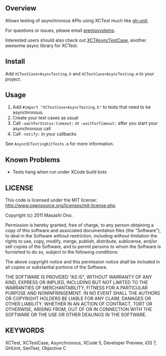 Overview
-------

Allows testing of asynchronous APIs using XCTest much like [gh-unit](https://github.com/gabriel/gh-unit).

For questions or issues, please email [premosystems](https://github.com/premosystems).

Interested users should also check out [XCTAsyncTestCase](https://github.com/iheartradio/xctest-additions), another awesome async library for XCTest.

Install
-------

Add `XCTestCase+AsyncTesting.h` and `XCTestCase+AsyncTesting.m` to your project.

Usage
-----

1. Add `#import "XCTestCase+AsyncTesting.h"` to tests that need to be asynchronous.
2. Create your test cases as usual
3. Call `-waitForStatus:timeout:` or `-waitForTimeout:` after you start your asynchronous call
4. Call `-notify:` in your callbacks

See `AsyncXCTestingKitTests.m` for more information.

Known Problems
--------------

* Tests hang when run under XCode build bots

LICENSE
-------

This code is licensed under the MIT license: http://www.opensource.org/licenses/mit-license.php

Copyright (c) 2011 Masashi Ono.

Permission is hereby granted, free of charge, to any person obtaining a copy of this software and associated documentation files (the "Software"), to deal in the Software without restriction, including without limitation the rights to use, copy, modify, merge, publish, distribute, sublicense, and/or sell copies of the Software, and to permit persons to whom the Software is furnished to do so, subject to the following conditions:

The above copyright notice and this permission notice shall be included in all copies or substantial portions of the Software.

THE SOFTWARE IS PROVIDED "AS IS", WITHOUT WARRANTY OF ANY KIND, EXPRESS OR IMPLIED, INCLUDING BUT NOT LIMITED TO THE WARRANTIES OF MERCHANTABILITY, FITNESS FOR A PARTICULAR PURPOSE AND NONINFRINGEMENT. IN NO EVENT SHALL THE AUTHORS OR COPYRIGHT HOLDERS BE LIABLE FOR ANY CLAIM, DAMAGES OR OTHER LIABILITY, WHETHER IN AN ACTION OF CONTRACT, TORT OR OTHERWISE, ARISING FROM, OUT OF OR IN CONNECTION WITH THE SOFTWARE OR THE USE OR OTHER DEALINGS IN THE SOFTWARE.


KEYWORDS
--------

XCTest, XCTestCase, Asynchronous, XCode 5, Developer Preview, iOS 7, GHUnit, SenTest, Objective C
